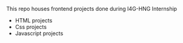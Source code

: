 This repo houses frontend projects done during I4G-HNG Internship

* HTML projects
* Css projects
* Javascript projects

